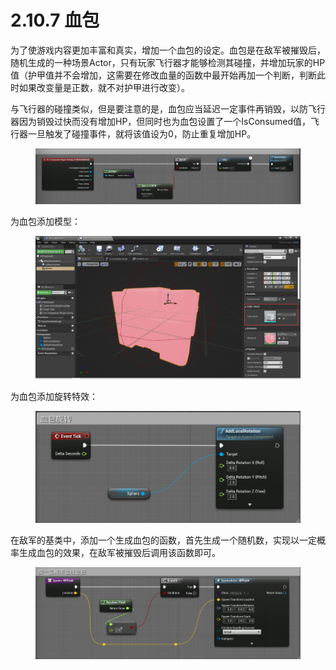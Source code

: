 # 2.10.7 血包

为了使游戏内容更加丰富和真实，增加一个血包的设定。血包是在敌军被摧毁后，随机生成的一种场景Actor，只有玩家飞行器才能够检测其碰撞，并增加玩家的HP值（护甲值并不会增加，这需要在修改血量的函数中最开始再加一个判断，判断此时如果改变量是正数，就不对护甲进行改变）。

与飞行器的碰撞类似，但是要注意的是，血包应当延迟一定事件再销毁，以防飞行器因为销毁过快而没有增加HP，但同时也为血包设置了一个IsConsumed值，飞行器一旦触发了碰撞事件，就将该值设为0，防止重复增加HP。

<figure><img src="../../../.gitbook/assets/image (370).png" alt=""><figcaption></figcaption></figure>

为血包添加模型：

<figure><img src="../../../.gitbook/assets/image (349).png" alt=""><figcaption></figcaption></figure>

为血包添加旋转特效：

<figure><img src="../../../.gitbook/assets/image (29).png" alt=""><figcaption></figcaption></figure>

在敌军的基类中，添加一个生成血包的函数，首先生成一个随机数，实现以一定概率生成血包的效果，在敌军被摧毁后调用该函数即可。

<figure><img src="../../../.gitbook/assets/image (102).png" alt=""><figcaption></figcaption></figure>
